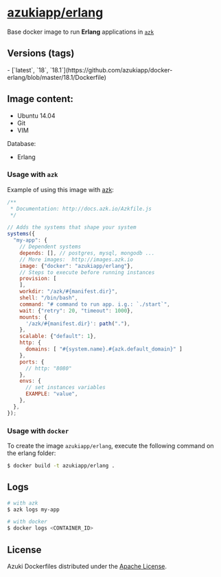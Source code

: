 [azukiapp/erlang](http://images.azk.io/#/erlang)
==================

Base docker image to run **Erlang** applications in [`azk`](http://azk.io)

Versions (tags)
---

<versions>
- [`latest`, `18`, `18.1`](https://github.com/azukiapp/docker-erlang/blob/master/18.1/Dockerfile)
</versions>

Image content:
---

- Ubuntu 14.04
- Git
- VIM

Database:

- Erlang

### Usage with `azk`

Example of using this image with [azk](http://azk.io):

```js
/**
 * Documentation: http://docs.azk.io/Azkfile.js
 */

// Adds the systems that shape your system
systems({
  "my-app": {
    // Dependent systems
    depends: [], // postgres, mysql, mongodb ...
    // More images:  http://images.azk.io
    image: {"docker": "azukiapp/erlang"},
    // Steps to execute before running instances
    provision: [
    ],
    workdir: "/azk/#{manifest.dir}",
    shell: "/bin/bash",
    command: "# command to run app. i.g.: `./start`",
    wait: {"retry": 20, "timeout": 1000},
    mounts: {
      '/azk/#{manifest.dir}': path("."),
    },
    scalable: {"default": 1},
    http: {
      domains: [ "#{system.name}.#{azk.default_domain}" ]
    },
    ports: {
      // http: "8080"
    },
    envs: {
      // set instances variables
      EXAMPLE: "value",
    },
  },
});
```

### Usage with `docker`

To create the image `azukiapp/erlang`, execute the following command on the erlang folder:

```sh
$ docker build -t azukiapp/erlang .
```

Logs
---

```sh
# with azk
$ azk logs my-app

# with docker
$ docker logs <CONTAINER_ID>
```

## License

Azuki Dockerfiles distributed under the [Apache License][license].

[license]: ./LICENSE

